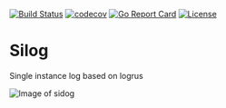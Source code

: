 [![Build Status](https://travis-ci.org/adtechpotok/silog.svg?branch=master)](https://travis-ci.org/adtechpotok/silog)
[![codecov](https://codecov.io/gh/adtechpotok/silog/branch/master/graph/badge.svg)](https://codecov.io/gh/adtechpotok/silog)
[![Go Report Card](https://goreportcard.com/badge/github.com/adtechpotok/silog)](https://goreportcard.com/report/github.com/adtechpotok/silog)
[![License](http://img.shields.io/badge/license-mit-blue.svg?style=flat-square)](https://raw.githubusercontent.com/adtechpotok/silog/master/LICENSE)


# Silog

Single instance log based on logrus

![Image of sidog](https://memegenerator.net/img/instances/80538986/si.jpg)